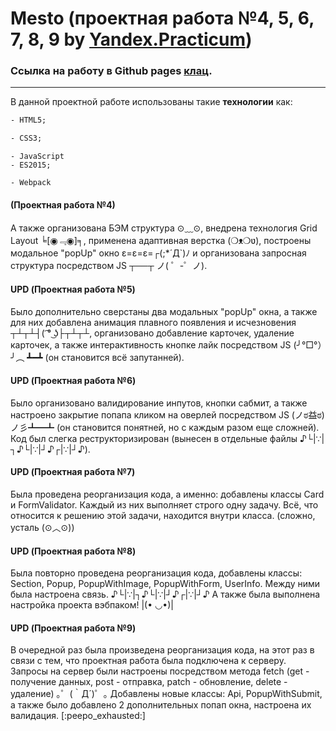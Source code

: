 # Mesto (проектная работа №4, 5, 6, 7, 8, 9 by [Yandex.Practicum](https://practicum.yandex.ru/ "Практикум"))
### Ссылка на работу в Github pages [клац](https://methodm4n.github.io/mesto/ "Ссылка на работу").
----
В данной проектной работе использованы такие **технологии** как:
```HTML
- HTML5;
```
```CSS
- CSS3;
```
```JS
- JavaScript
- ES2015;
```
``` 
- Webpack
```
 #### (Проектная работа №4)
А также организована БЭМ структура ⊙﹏⊙, внедрена технология Grid Layout ╘[◉﹃◉]╕, применена адаптивная верстка (❍ᴥ❍ʋ), построены модальное "popUp" окно ε=ε=ε=┌(;*´Д`)ﾉ и организована запросная структура посредством JS ┬──┬ ノ( ゜-゜ノ).
 #### UPD (Проектная работа №5)
 Было дополнительно сверстаны два модальных "popUp" окна, а также для них добавлена анимация плавного появления и исчезновения ┬┴┬┴┤( ͡° ͜ʖ├┬┴┬┴, организовано добавление карточек, удаление карточек, а также интерактивность кнопке лайк посредством JS (╯°□°）╯︵ ┻━┻ (он становится всё запутанней).
 #### UPD (Проектная работа №6)
 Было организовано валидирование инпутов, кнопки сабмит, а также настроено закрытие попапа кликом на оверлей посредством JS (ノಠ益ಠ)ノ彡┻━┻  (он становится понятней, но с каждым разом еще сложней). Код был слегка реструкторизирован (вынесен в отдельные файлы ♪└|∵|┐♪└|∵|┘♪┌|∵|┘♪).
 #### UPD (Проектная работа №7)
 Была проведена реорганизация кода, а именно: добавлены классы Card и FormValidator. Каждый из них выполняет строго одну задачу. Всё, что относится к решению этой задачи, находится внутри класса. (сложно, усталь (⊙︿⊙))
 #### UPD (Проектная работа №8)
 Была повторно проведена реорганизация кода, добавлены классы: Section, Popup, PopupWithImage, PopupWithForm, UserInfo. Между ними была настроена связь. ♪└|∵|┐♪└|∵|┘♪┌|∵|┘♪ А также была выполнена настройка проекта вэбпаком! |(• ◡•)|  
 #### UPD (Проектная работа №9)
 В очередной раз была произведена реорганизация кода, на этот раз в связи с тем, что проектная работа была подключена к серверу. Запросы на сервер были настроены посредством метода fetch (get - получение данных, post - отправка, patch - обновление, delete - удаление) ｡゜(｀Д´)゜｡ Добавлены новые классы: Api, PopupWithSubmit, а также было добавлено 2 дополнительных попап окна, настроена их валидация. [:peepo_exhausted:]